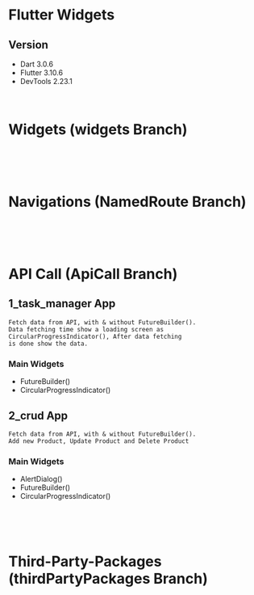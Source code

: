 # Flutter Widgets

## Version

-   Dart 3.0.6
-   Flutter 3.10.6
-   DevTools 2.23.1

<br>

# Widgets  (widgets Branch)




<br><br><br>

# Navigations  (NamedRoute Branch)





<br><br><br>

# API Call  (ApiCall Branch)

## 1_task_manager App

    Fetch data from API, with & without FutureBuilder(). 
    Data fetching time show a loading screen as 
    CircularProgressIndicator(), After data fetching 
    is done show the data.

### Main Widgets

-   FutureBuilder()
-   CircularProgressIndicator()


## 2_crud App

    Fetch data from API, with & without FutureBuilder(). 
    Add new Product, Update Product and Delete Product

### Main Widgets

-   AlertDialog()
-   FutureBuilder()
-   CircularProgressIndicator()








<br><br><br>


#  Third-Party-Packages  (thirdPartyPackages Branch)